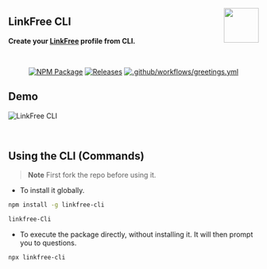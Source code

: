 <img align="right" src="https://user-images.githubusercontent.com/51878265/186825286-499db16b-5b95-488d-b6d5-09d44521b890.png" height="70px"> <h2>LinkFree CLI </h2>

**Create your [LinkFree](https://github.com/EddieHubCommunity/LinkFree) profile from CLI.**

<br>
<div align="center">
  
[![NPM Package](https://github.com/Pradumnasaraf/LinkFree-CLI/actions/workflows/publish.yml/badge.svg)](https://github.com/Pradumnasaraf/LinkFree-CLI/actions/workflows/publish.yml) 
[![Releases](https://github.com/Pradumnasaraf/LinkFree-CLI/actions/workflows/releases.yml/badge.svg)](https://github.com/Pradumnasaraf/LinkFree-CLI/actions/workflows/releases.yml) 
[![.github/workflows/greetings.yml](https://github.com/Pradumnasaraf/LinkFree-CLI/actions/workflows/greetings.yml/badge.svg)](https://github.com/Pradumnasaraf/LinkFree-CLI/actions/workflows/greetings.yml)

</div>

## Demo

![LinkFree CLI](https://user-images.githubusercontent.com/51878265/186932476-37f5146e-efde-46e3-91fe-4009243cd90e.gif)

<br>

## Using the CLI (Commands)

> **Note** First fork the repo before using it.

- To install it globally.

```bash
npm install -g linkfree-cli

linkfree-Cli
```

- To execute the package directly, without installing it. It will then prompt you to questions.

```bash
npx linkfree-cli
```


